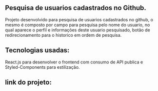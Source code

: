 

 ## Pesquisa de usuarios cadastrados no Github.

Projeto desenvolvido para pesquisa de usuarios cadastrados no github, o mesmo é composto
por campo para pesquisa pelo  nome do usuario, no qual aparece o perfil e informações deste usuario pesquisado, botão de redirecionamento para o historico em ordem de pesquisa.

## Tecnologias usadas:

React.js para desenvolver o frontend com consumo de API publica e Styled-Components para estilização.

## link do projeto: